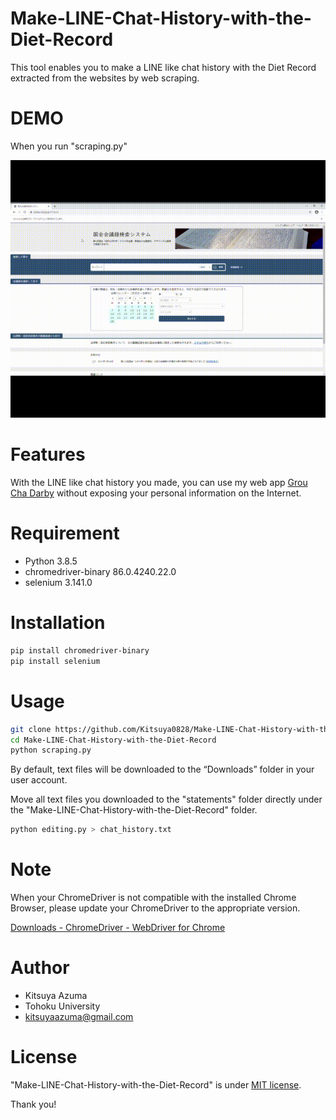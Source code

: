 ﻿# Make-LINE-Chat-History-with-the-Diet-Record

This tool enables you to make a LINE like chat history with the Diet Record extracted from the websites by web scraping.

# DEMO

When you run "scraping.py"

![scraping.py](./demo.gif)

# Features

With the LINE like chat history you made, you can use my web app [Grou Cha Darby](https://grouchadarby0210.herokuapp.com/) without exposing your personal information on the Internet.

# Requirement

* Python 3.8.5
* chromedriver-binary 86.0.4240.22.0
* selenium 3.141.0

# Installation

```bash
pip install chromedriver-binary
pip install selenium
```

# Usage

```bash
git clone https://github.com/Kitsuya0828/Make-LINE-Chat-History-with-the-Diet-Record.git
cd Make-LINE-Chat-History-with-the-Diet-Record
python scraping.py
```
By default, text files will be downloaded to the “Downloads” folder in your user account. 

Move all text files you downloaded to the "statements" folder directly under the "Make-LINE-Chat-History-with-the-Diet-Record" folder.

```bash
python editing.py > chat_history.txt
```

# Note

When your ChromeDriver is not compatible with the installed Chrome Browser, please update your ChromeDriver to the appropriate version.

[Downloads - ChromeDriver - WebDriver for Chrome](https://chromedriver.chromium.org/downloads)

# Author

* Kitsuya Azuma
* Tohoku University
* kitsuyaazuma@gmail.com

# License

"Make-LINE-Chat-History-with-the-Diet-Record" is under [MIT license](https://en.wikipedia.org/wiki/MIT_License).


Thank you!
